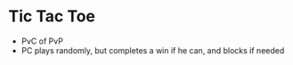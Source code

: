 # Tic Tac Toe
* PvC of PvP
* PC plays randomly, but completes a win if he can, and blocks if needed

